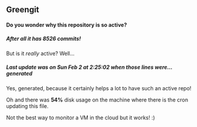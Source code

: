 ## Greengit

#### Do you wonder why this repository is so active?

##### After all it has 8526 commits!

But is it *really* active? Well...

##### Last update was on Sun Feb 2 at 2:25:02 when those lines were... generated

Yes, generated, because it certainly helps a lot to have such an active repo!

Oh and there was **54%** disk usage on the machine
where there is the cron updating this file.

Not the best way to monitor a VM in the cloud but it works! :)

